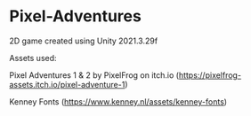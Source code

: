 # Pixel-Adventures
2D game created using Unity 2021.3.29f

Assets used:

Pixel Adventures 1 & 2 by PixelFrog on itch.io (https://pixelfrog-assets.itch.io/pixel-adventure-1) 

Kenney Fonts (https://www.kenney.nl/assets/kenney-fonts) 

